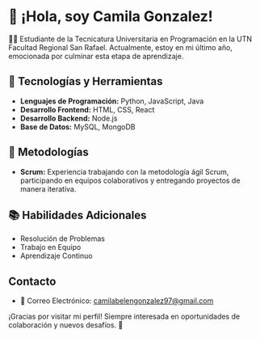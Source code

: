 <h1>👋 ¡Hola, soy Camila Gonzalez!</h1>

👩‍💻 Estudiante de la Tecnicatura Universitaria en Programación en la UTN Facultad Regional San Rafael. Actualmente, estoy en mi último año, emocionada por culminar esta etapa de aprendizaje.

<h2>🚀 Tecnologías y Herramientas</h2> 

- **Lenguajes de Programación:** Python, JavaScript, Java
- **Desarrollo Frontend:** HTML, CSS, React
- **Desarrollo Backend:** Node.js
- **Base de Datos:** MySQL, MongoDB

<h2>🔄 Metodologías</h2> 

- **Scrum:** Experiencia trabajando con la metodología ágil Scrum, participando en equipos colaborativos y entregando proyectos de manera iterativa.

<h2>📚 Habilidades Adicionales</h2> 

- Resolución de Problemas
- Trabajo en Equipo
- Aprendizaje Continuo

<h2>Contacto </h2>

- 📧 Correo Electrónico: [camilabelengonzalez97@gmail.com](mailto:camilabelengonzalez97@gmail.com)



¡Gracias por visitar mi perfil! Siempre interesada en oportunidades de colaboración y nuevos desafíos. 🚀

